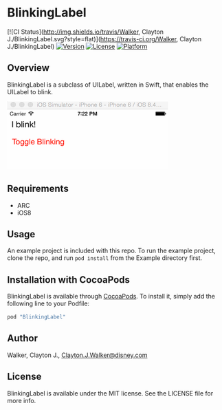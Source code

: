 # BlinkingLabel

[![CI Status](http://img.shields.io/travis/Walker, Clayton J./BlinkingLabel.svg?style=flat)](https://travis-ci.org/Walker, Clayton J./BlinkingLabel)
[![Version](https://img.shields.io/cocoapods/v/BlinkingLabel.svg?style=flat)](http://cocoapods.org/pods/BlinkingLabel)
[![License](https://img.shields.io/cocoapods/l/BlinkingLabel.svg?style=flat)](http://cocoapods.org/pods/BlinkingLabel)
[![Platform](https://img.shields.io/cocoapods/p/BlinkingLabel.svg?style=flat)](http://cocoapods.org/pods/BlinkingLabel)

## Overview

BlinkingLabel is a subclass of UILabel, written in Swift, that enables the UILabel to blink.

![](blinkinglabel.gif?raw=true "Blinking Label screenshot")

## Requirements
* ARC
* iOS8

## Usage

An example project is included with this repo. To run the example project, clone the repo, and run `pod install` from the Example directory first.

## Installation with CocoaPods

BlinkingLabel is available through [CocoaPods](http://cocoapods.org). To install
it, simply add the following line to your Podfile:

```ruby
pod "BlinkingLabel"
```

## Author

Walker, Clayton J., Clayton.J.Walker@disney.com

## License

BlinkingLabel is available under the MIT license. See the LICENSE file for more info.
